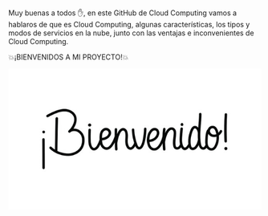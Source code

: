 Muy buenas a todos :raised_hand:, en este GitHub de Cloud Computing vamos a hablaros de que es Cloud Computing, algunas características, los tipos y modos de servicios en la nube, junto con las ventajas e inconvenientes de Cloud Computing.

:boom:¡BIENVENIDOS A MI PROYECTO!:boom:

![Bienvenido](/img/bienvenido.jpg)
